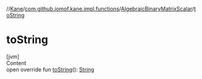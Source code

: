 //[Kane](../../index.md)/[com.github.jomof.kane.impl.functions](../index.md)/[AlgebraicBinaryMatrixScalar](index.md)/[toString](to-string.md)



# toString  
[jvm]  
Content  
open override fun [toString](to-string.md)(): [String](https://kotlinlang.org/api/latest/jvm/stdlib/kotlin/-string/index.html)  



